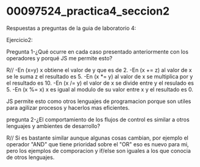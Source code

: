# 00097524_practica4_seccion2

Respuestas a preguntas de la guia de laboratorio 4:

Ejercicio2:

Pregunta 1-¿Qué ocurre en cada caso presentado anteriormente con los operadores y porqué JS me permite esto?

R//
-En (x=y) x obtiene el valor de y que es de 2.
-En (x += z) al valor de x se le suma z el resultado es 5.
-En (x *= y) al valor de x se multiplica por y el resultado es 10.
-En (x /= y) el valor de x se divide entre y el resulado es 5. 
-En (x %= x) x es igual al modulo de su valor entre x y el resultado es 0.

JS permite esto como otros lenguajes de programacion porque son utiles para agilizar procesos y hacerlos mas eficientes.

pregunta 2-¿El comportamiento de los flujos de control es similar a otros lenguajes y ambientes de desarrollo?

R// Si es bastante similar aunque algunas cosas cambian, por ejemplo el operador "AND" que tiene prioridad sobre el "OR" eso es nuevo para mi, pero los ejemplos de comporacion y  if/else son iguales a los que conocia de otros lenguajes.